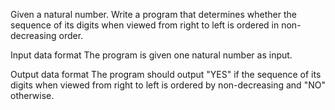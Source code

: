 Given a natural number. Write a program that determines whether the sequence of its digits when viewed from right to left is ordered in non-decreasing order.

Input data format
The program is given one natural number as input.

Output data format
The program should output "YES" if the sequence of its digits when viewed from right to left is ordered by non-decreasing and "NO" otherwise.